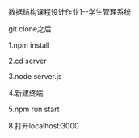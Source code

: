 <p>数据结构课程设计作业1--学生管理系统</p>
<p>git clone之后</p>
<p>1.npm install</p>
<p>2.cd server</p>
<p>3.node server.js</p>
<p>4.新建终端</p>
<p>5.npm run start</p>
<p>8.打开localhost:3000</p>
